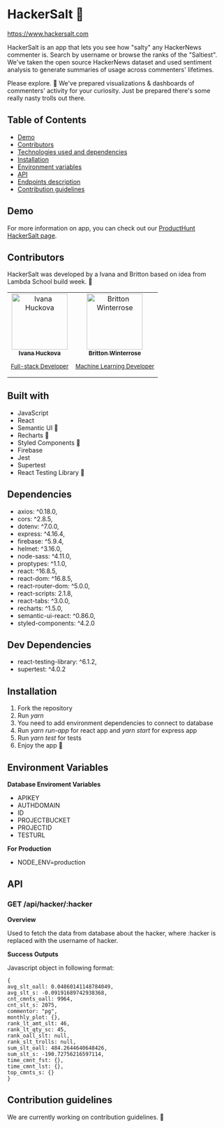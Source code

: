 # HackerSalt 🧂

https://www.hackersalt.com

HackerSalt is an app that lets you see how "salty" any HackerNews commenter is. Search by username or browse the ranks of the "Saltiest". We've taken the open source HackerNews dataset and used sentiment analysis to generate summaries of usage across commenters' lifetimes.

Please explore. 🙂 We've prepared visualizations & dashboards of commenters' activity for your curiosity. Just be prepared there's some really nasty trolls out there.

## Table of Contents

- [Demo](#demo)
- [Contributors](#contributors)
- [Technologies used and dependencies](#built-with)
- [Installation](#installation)
- [Environment variables](#environment-variables)
- [API](#api)
- [Endpoints description](#endpoints-description)
- [Contribution guidelines](#contribution-guidelines)

## Demo

For more information on app, you can check out our [ProductHunt HackerSalt page](https://www.producthunt.com/posts/hackersalt/).

## Contributors

HackerSalt was developed by a Ivana and Britton based on idea from Lambda School build week. 🚀

<table>
	<tr>
		<td align="center">
			<a href="https://github.com/ivanahuckova">
				<img src="https://avatars1.githubusercontent.com/u/30407135?s=460&v=4" width="128px;" alt="Ivana Huckova"/>
				<br />
				<sub>
					<b>Ivana Huckova</b>
					<p>Full-stack Developer</p>
				</sub>
			</a>
		</td>
		<td align="center">
			<a href="https://github.com/BrittonWinterrose">
				<img src="https://avatars0.githubusercontent.com/u/12835712?s=460&v=4" width="128px;" alt="Britton Winterrose"/>
				<br />
				<sub>
					<b>Britton Winterrose</b>
					<p>Machine Learning Developer</p>
				</sub>
			</a>
		</td>
  </tr>
</table>

## Built with

- JavaScript
- React
- Semantic UI 🧡
- Recharts 💙
- Styled Components 💜
- Firebase
- Jest
- Supertest
- React Testing Library 🐐

## Dependencies

- axios: ^0.18.0,
- cors: ^2.8.5,
- dotenv: ^7.0.0,
- express: ^4.16.4,
- firebase: ^5.9.4,
- helmet: ^3.16.0,
- node-sass: ^4.11.0,
- proptypes: ^1.1.0,
- react: ^16.8.5,
- react-dom: ^16.8.5,
- react-router-dom: ^5.0.0,
- react-scripts: 2.1.8,
- react-tabs: ^3.0.0,
- recharts: ^1.5.0,
- semantic-ui-react: ^0.86.0,
- styled-components: ^4.2.0

## Dev Dependencies

- react-testing-library: ^6.1.2,
- supertest: ^4.0.2

## Installation

1. Fork the repository
1. Run _yarn_
1. You need to add environment dependencies to connect to database
1. Run _yarn run-app_ for react app and _yarn start_ for express app
1. Run _yarn test_ for tests
1. Enjoy the app 🙂

## Environment Variables

**Database Enviroment Variables**

- APIKEY
- AUTHDOMAIN
- ID
- PROJECTBUCKET
- PROJECTID
- TESTURL

**For Production**

- NODE_ENV=production

## API

### GET /api/hacker/:hacker

**Overview**

Used to fetch the data from database about the hacker, where :hacker is replaced with the username of hacker.

**Success Outputs**

Javascript object in following format:

```
{
avg_slt_oall: 0.04860141148784049,
avg_slt_s: -0.09191689742938368,
cnt_cmnts_oall: 9964,
cnt_slt_s: 2075,
commentor: "pg",
monthly_plot: {},
rank_lt_amt_slt: 46,
rank_lt_qty_sc: 45,
rank_oall_slt: null,
rank_slt_trolls: null,
sum_slt_oall: 484.2644640648426,
sum_slt_s: -190.72756216597114,
time_cmnt_fst: {},
time_cmnt_lst: {},
top_cmnts_s: {}
}
```

## Contribution guidelines

We are currently working on contribution guidelines. 🙂
